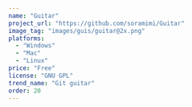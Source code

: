 ```yaml
---
name: "Guitar"
project_url: "https://github.com/soramimi/Guitar"
image_tag: "images/guis/guitar@2x.png"
platforms:
  - "Windows"
  - "Mac"
  - "Linux"
price: "Free"
license: "GNU GPL"
trend_name: "Git guitar"
order: 20
---
```

